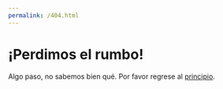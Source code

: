 ```yaml
---
permalink: /404.html
---
```


# **¡Perdimos el rumbo!**

Algo paso, no sabemos bien qué. Por favor regrese al [principio](/).

